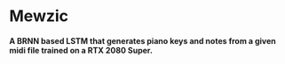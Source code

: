 # Mewzic

####    A BRNN based LSTM that generates piano keys and notes from a given midi file trained on a RTX 2080 Super.

